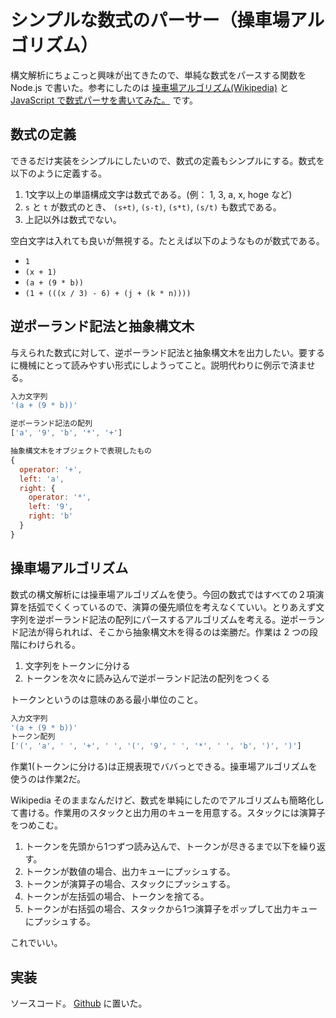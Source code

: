 # シンプルな数式のパーサー（操車場アルゴリズム）

構文解析にちょこっと興味が出てきたので、単純な数式をパースする関数を Node.js で書いた。参考にしたのは [操車場アルゴリズム(Wikipedia)](https://ja.wikipedia.org/wiki/%E6%93%8D%E8%BB%8A%E5%A0%B4%E3%82%A2%E3%83%AB%E3%82%B4%E3%83%AA%E3%82%BA%E3%83%A0) と [JavaScript で数式パーサを書いてみた。](http://d.hatena.ne.jp/amachang/20070829/1188400850) です。

## 数式の定義

できるだけ実装をシンプルにしたいので、数式の定義もシンプルにする。数式を以下のように定義する。

1. 1文字以上の単語構成文字は数式である。(例： 1, 3, a, x, hoge など)
2. `s` と `t` が数式のとき、 `(s+t)`, `(s-t)`, `(s*t)`, `(s/t)` も数式である。
3. 上記以外は数式でない。

空白文字は入れても良いが無視する。たとえば以下のようなものが数式である。

+ `1`
+ `(x + 1)`
+ `(a + (9 * b))`
+ `(1 + (((x / 3) - 6) + (j + (k * n))))`

## 逆ポーランド記法と抽象構文木

与えられた数式に対して、逆ポーランド記法と抽象構文木を出力したい。要するに機械にとって読みやすい形式にしようってこと。説明代わりに例示で済ませる。

```js
入力文字列
'(a + (9 * b))'

逆ポーランド記法の配列
['a', '9', 'b', '*', '+']

抽象構文木をオブジェクトで表現したもの
{
  operator: '+',
  left: 'a',
  right: {
    operator: '*',
    left: '9',
    right: 'b'
  }
}
```

## 操車場アルゴリズム

数式の構文解析には操車場アルゴリズムを使う。今回の数式ではすべての２項演算を括弧でくくっているので、演算の優先順位を考えなくていい。とりあえず文字列を逆ポーランド記法の配列にパースするアルゴリズムを考える。逆ポーランド記法が得られれば、そこから抽象構文木を得るのは楽勝だ。作業は 2 つの段階にわけられる。

1. 文字列をトークンに分ける
2. トークンを次々に読み込んで逆ポーランド記法の配列をつくる

トークンというのは意味のある最小単位のこと。

```js
入力文字列
'(a + (9 * b))'
トークン配列
['(', 'a', ' ', '+', ' ', '(', '9', ' ', '*', ' ', 'b', ')', ')']
```

作業1(トークンに分ける)は正規表現でババっとできる。操車場アルゴリズムを使うのは作業2だ。

Wikipedia そのままなんだけど、数式を単純にしたのでアルゴリズムも簡略化して書ける。作業用のスタックと出力用のキューを用意する。スタックには演算子をつめこむ。

1. トークンを先頭から1つずつ読み込んで、トークンが尽きるまで以下を繰り返す。
2. トークンが数値の場合、出力キューにプッシュする。
3. トークンが演算子の場合、スタックにプッシュする。
4. トークンが左括弧の場合、トークンを捨てる。
5. トークンが右括弧の場合、スタックから1つ演算子をポップして出力キューにプッシュする。

これでいい。

## 実装

ソースコード。 [Github](https://github.com/FujiHaruka/arithmetic-expression) に置いた。

<script src="http://gist-it.appspot.com/http://github.com/FujiHaruka/arithmetic-expression/blob/master/lib/arithmetic-exp-parser.js"></script>
